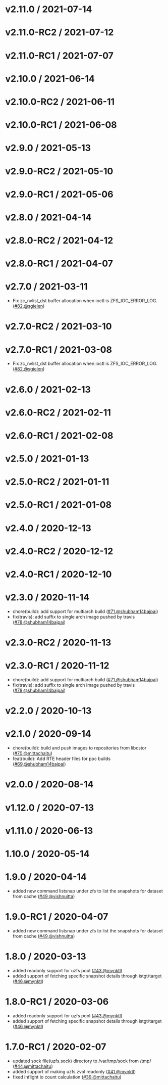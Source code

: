 v2.11.0 / 2021-07-14
========================


v2.11.0-RC2 / 2021-07-12
========================


v2.11.0-RC1 / 2021-07-07
========================


v2.10.0 / 2021-06-14
========================


v2.10.0-RC2 / 2021-06-11
========================


v2.10.0-RC1 / 2021-06-08
========================


v2.9.0 / 2021-05-13
========================


v2.9.0-RC2 / 2021-05-10
========================


v2.9.0-RC1 / 2021-05-06
========================


v2.8.0 / 2021-04-14
========================


v2.8.0-RC2 / 2021-04-12
========================


v2.8.0-RC1 / 2021-04-07
========================


v2.7.0 / 2021-03-11
========================
* Fix zc_nvlist_dst buffer allocation when ioctl is ZFS_IOC_ERROR_LOG. ([#82](https://github.com/openebs/libcstor/pull/82),[@sgielen](https://github.com/sgielen))


v2.7.0-RC2 / 2021-03-10
========================


v2.7.0-RC1 / 2021-03-08
========================
* Fix zc_nvlist_dst buffer allocation when ioctl is ZFS_IOC_ERROR_LOG. ([#82](https://github.com/openebs/libcstor/pull/82),[@sgielen](https://github.com/sgielen))


v2.6.0 / 2021-02-13
========================


v2.6.0-RC2 / 2021-02-11
========================


v2.6.0-RC1 / 2021-02-08
========================


v2.5.0 / 2021-01-13
========================


v2.5.0-RC2 / 2021-01-11
========================


v2.5.0-RC1 / 2021-01-08
========================


v2.4.0 / 2020-12-13
========================


v2.4.0-RC2 / 2020-12-12
========================


v2.4.0-RC1 / 2020-12-10
========================


v2.3.0 / 2020-11-14
========================
* chore(build): add support for multiarch build  ([#71](https://github.com/openebs/libcstor/pull/71),[@shubham14bajpai](https://github.com/shubham14bajpai))
* fix(travis): add suffix to single arch image pushed by travis ([#78](https://github.com/openebs/libcstor/pull/78),[@shubham14bajpai](https://github.com/shubham14bajpai))


v2.3.0-RC2 / 2020-11-13
========================


v2.3.0-RC1 / 2020-11-12
========================
* chore(build): add support for multiarch build  ([#71](https://github.com/openebs/libcstor/pull/71),[@shubham14bajpai](https://github.com/shubham14bajpai))
* fix(travis): add suffix to single arch image pushed by travis ([#78](https://github.com/openebs/libcstor/pull/78),[@shubham14bajpai](https://github.com/shubham14bajpai))


v2.2.0 / 2020-10-13
========================


v2.1.0 / 2020-09-14
========================
* chore(build): build and push images to repositories from libcstor ([#70](https://github.com/openebs/libcstor/pull/70),[@mittachaitu](https://github.com/mittachaitu))
* feat(build): Add RTE header files for ppc builds ([#69](https://github.com/openebs/libcstor/pull/69),[@shubham14bajpai](https://github.com/shubham14bajpai))


v2.0.0 / 2020-08-14
========================


v1.12.0 / 2020-07-13
========================


v1.11.0 / 2020-06-13
========================


1.10.0 / 2020-05-14
========================


1.9.0 / 2020-04-14
========================
* added new command listsnap under zfs to list the snapshots for dataset from cache ([#49](https://github.com/openebs/libcstor/pull/49),[@vishnuitta](https://github.com/vishnuitta))


1.9.0-RC1 / 2020-04-07
========================
* added new command listsnap under zfs to list the snapshots for dataset from cache ([#49](https://github.com/openebs/libcstor/pull/49),[@vishnuitta](https://github.com/vishnuitta))


1.8.0 / 2020-03-13
========================
* added readonly support for uzfs pool ([#43](https://github.com/openebs/libcstor/pull/43),[@mynktl](https://github.com/mynktl))
* added support of fetching specific snapshot details through istgt/target ([#46](https://github.com/openebs/libcstor/pull/46),[@mynktl](https://github.com/mynktl))


1.8.0-RC1 / 2020-03-06
========================
* added readonly support for uzfs pool ([#43](https://github.com/openebs/libcstor/pull/43),[@mynktl](https://github.com/mynktl))
* added support of fetching specific snapshot details through istgt/target ([#46](https://github.com/openebs/libcstor/pull/46),[@mynktl](https://github.com/mynktl))


1.7.0-RC1 / 2020-02-07
========================
* updated sock file(uzfs.sock) directory to /var/tmp/sock from /tmp/ ([#44](https://github.com/openebs/libcstor/pull/44),[@mittachaitu](https://github.com/mittachaitu))
* added support of making uzfs zvol readonly ([#41](https://github.com/openebs/libcstor/pull/41),[@mynktl](https://github.com/mynktl))
* fixed inflight io count calculation ([#39](https://github.com/openebs/libcstor/pull/39),[@mittachaitu](https://github.com/mittachaitu))
